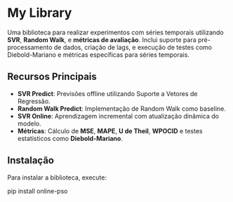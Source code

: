 # My Library

Uma biblioteca para realizar experimentos com séries temporais utilizando **SVR**, **Random Walk**, e **métricas de avaliação**. Inclui suporte para pré-processamento de dados, criação de lags, e execução de testes como Diebold-Mariano e métricas específicas para séries temporais.

## Recursos Principais

- **SVR Predict**: Previsões offline utilizando Suporte a Vetores de Regressão.
- **Random Walk Predict**: Implementação de Random Walk como baseline.
- **SVR Online**: Aprendizagem incremental com atualização dinâmica do modelo.
- **Métricas**: Cálculo de **MSE**, **MAPE**, **U de Theil**, **WPOCID** e testes estatísticos como **Diebold-Mariano**.

## Instalação

Para instalar a biblioteca, execute:

pip install online-pso
